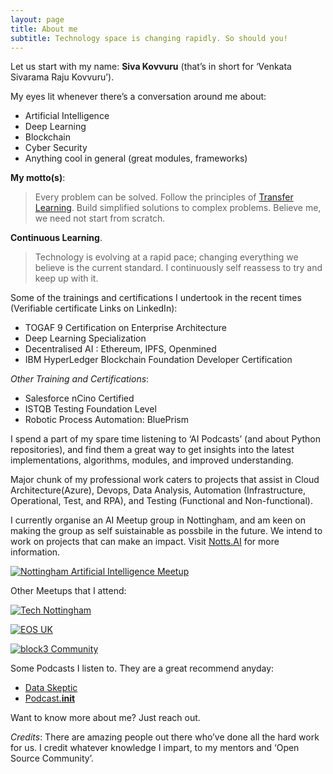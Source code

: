 ```yaml
---
layout: page
title: About me
subtitle: Technology space is changing rapidly. So should you!
---
```


Let us start with my name: **Siva Kovvuru** (that’s in short for ‘Venkata Sivarama Raju Kovvuru’).

My eyes lit whenever there’s a conversation around me about:
-	Artificial Intelligence
-	Deep Learning
-	Blockchain
-	Cyber Security
-	Anything cool in general (great modules, frameworks)

**My motto(s)**:
>Every problem can be solved. Follow the principles of [Transfer Learning][1]. Build simplified solutions to complex problems. Believe me, we need not start from scratch.

**Continuous Learning**.
>Technology is evolving at a rapid pace; changing everything we believe is the current standard. I continuously self reassess to try and keep up with it.  

Some of the trainings and certifications I undertook in the recent times (Verifiable certificate Links on LinkedIn):

  - TOGAF 9 Certification on Enterprise Architecture
  - Deep Learning Specialization
  - Decentralised AI : Ethereum, IPFS, Openmined
  - IBM HyperLedger Blockchain Foundation Developer Certification

  *Other Training and Certifications*:
  - Salesforce nCino Certified
  - ISTQB Testing Foundation Level
  - Robotic Process Automation: BluePrism

I spend a part of my spare time listening to ‘AI Podcasts’ (and about Python repositories), and find them a great way to get insights into the latest implementations, algorithms, modules, and improved understanding.

Major chunk of my professional work caters to projects that assist in Cloud Architecture(Azure), Devops, Data Analysis, Automation (Infrastructure, Operational, Test, and RPA), and Testing (Functional and Non-functional).

I currently organise an AI Meetup group in Nottingham, and am keen on making the group as self suistainable as possbile in the future. We intend to work on projects that can make an impact. Visit [Notts.AI](https://notts.ai) for more information.

[![Nottingham Artificial Intelligence Meetup](https://secure.meetupstatic.com/photos/event/8/3/1/2/600_456033554.jpeg)](https://www.meetup.com/Nottingham-Artificial-Intelligence-Meetup/)

Other Meetups that I attend:

[![Tech Nottingham](https://secure.meetupstatic.com/photos/event/7/7/d/a/600_458130682.jpeg)](https://www.meetup.com/Tech-Nottingham/)

[![EOS UK](https://secure.meetupstatic.com/photos/event/1/9/2/2/600_470766434.jpeg)](https://www.meetup.com/EOS-UK-Meetup/)

[![block3 Community](https://secure.meetupstatic.com/photos/event/a/0/b/a/600_468641146.jpeg)](https://www.meetup.com/block3/)

Some Podcasts I listen to. They are a great recommend anyday:
- [Data Skeptic](https://dataskeptic.com/podcast)
- [Podcast.__init__](https://www.podcastinit.com/)

Want to know more about me? Just reach out.

*Credits*: There are amazing people out there who’ve done all the hard work for us. I credit whatever knowledge I impart, to my mentors and ‘Open Source Community’.

[1]:https://en.wikipedia.org/wiki/Transfer_learning
